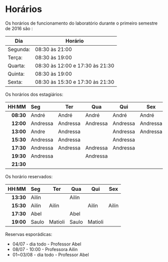 # Horários

Os horários de funcionamento do laboratório durante o primeiro semestre de 2016
são  :

Dia      | Horário
-------- | -------
Segunda: | 08:30 às 21:00
Terça:   | 08:30 às 19:00
Quarta:  | 08:30 às 12:00 e 17:30 às 21:30
Quinta:  | 08:30 às 19:00
Sexta:   | 08:30 às 15:30 e 17:30 às 21:30

Os horários dos estagiários:


HH:MM | Seg | Ter | Qua | Qui | Sex
--: | :--- | --- | --- | --- | ---
**08:30** | André    | André    | André    | André    | André    
**12:00** | Andressa | Andressa | Andressa | Andressa | Andressa
**13:00** | Andre    | Andressa |          | Andressa | Andressa
**15:30** | Andressa | Andressa |          | Andressa |      
**17:30** | Andressa | Andressa | Andressa | Andressa |
**19:30** | Andressa |          | Andressa |          |
**21:30** |          |          |          |          |     



Os horário reservados:


 HH:MM | Seg | Ter | Qua | Qui | Sex
 --: | :--- | --- | --- | --- | ---
 **13:30** | Ailin |     | Ailin |      |
 **15:30** | Ailin | Ailin |       | Ailin |  Ailin
 **17:30** | Abel |     | Abel |     |
 **19:00** | Saulo  | Matioli | Saulo | Matioli |


Reservas esporádicas:
- 04/07 - dia todo - Professor Abel
- 08/07 - 10:00 - Professora Ailin
- 01~03/08 - dia todo - Professor Abel
